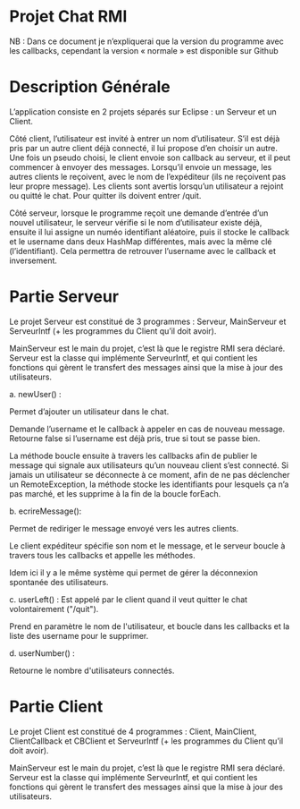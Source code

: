 # Projet Chat RMI

NB : Dans ce document je n’expliquerai que la version du programme avec les callbacks, cependant la version « normale » est disponible sur Github

# Description Générale

L’application consiste en 2 projets séparés sur Eclipse : un Serveur et un Client.

Côté client, l’utilisateur est invité à entrer un nom d’utilisateur. S’il est déjà pris par un autre client déjà connecté, il lui propose d’en choisir un autre. Une fois un pseudo choisi, le client envoie son callback au serveur, et il peut commencer à envoyer des messages. Lorsqu’il envoie un message, les autres clients le reçoivent, avec le nom de l’expéditeur (ils ne reçoivent pas leur propre message).  Les clients sont avertis lorsqu’un utilisateur a rejoint ou quitté le chat. Pour quitter ils doivent entrer /quit.

Côté serveur, lorsque le programme reçoit une demande d’entrée d’un nouvel utilisateur, le serveur vérifie si le nom d’utilisateur existe déjà, ensuite il lui assigne un numéo identifiant aléatoire, puis il stocke le callback et le username dans deux HashMap différentes, mais avec la même clé (l’identifiant). Cela permettra de retrouver l’username avec le callback et inversement.

# Partie Serveur

Le projet Serveur est constitué de 3 programmes : Serveur, MainServeur et ServeurIntf (+ les programmes du Client qu’il doit avoir). 

MainServeur est le main du projet, c’est là que le registre RMI sera déclaré. Serveur est la classe qui implémente ServeurIntf, et qui contient les fonctions qui gèrent le transfert des messages ainsi que la mise à jour des utilisateurs.

  a. newUser() :
  
  Permet d’ajouter un utilisateur dans le chat.
  
  Demande l’username et le callback à appeler en cas de nouveau message. Retourne false si l’username est déjà pris, true si tout se passe bien. 
  
  La méthode boucle ensuite à travers les callbacks afin de publier le message qui signale aux utilisateurs qu’un nouveau client s’est connecté. Si jamais un utilisateur se déconnecte à ce moment, afin de ne pas déclencher un RemoteException, la méthode stocke les identifiants pour lesquels ça n’a pas marché, et les supprime à la fin de la boucle forEach.
  
  b. ecrireMessage():
  
  Permet de rediriger le message envoyé vers les autres clients.
  
  Le client expéditeur spécifie son nom et le message, et le serveur boucle à travers tous les callbacks et appelle les méthodes.
  
  Idem ici il y a le même système qui permet de gérer la déconnexion spontanée des utilisateurs.
  
  c. userLeft() :
  Est appelé par le client quand il veut quitter le chat volontairement ("/quit"). 
  
  Prend en paramètre le nom de l'utilisateur, et boucle dans les callbacks et la liste des username pour le supprimer.
  
  d. userNumber() :
  
  Retourne le nombre d'utilisateurs connectés.


# Partie Client

Le projet Client est constitué de 4 programmes : Client, MainClient, ClientCallback et CBClient et ServeurIntf (+ les programmes du Client qu’il doit avoir). 

MainServeur est le main du projet, c’est là que le registre RMI sera déclaré. Serveur est la classe qui implémente ServeurIntf, et qui contient les fonctions qui gèrent le transfert des messages ainsi que la mise à jour des utilisateurs.
